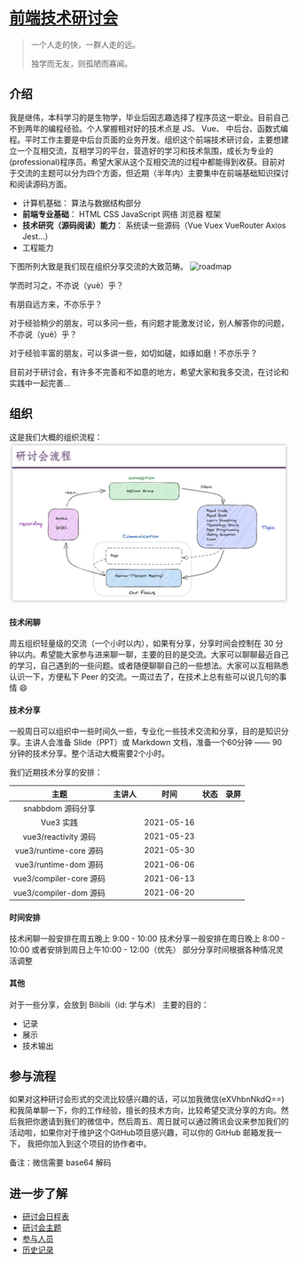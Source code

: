 # [前端技术研讨会](https://github.com/jiweiyuan/frontend)

> 一个人走的快，一群人走的远。
>
> 独学而无友，则孤陋而寡闻。


## 介绍

我是继伟，本科学习的是生物学，毕业后因志趣选择了程序员这一职业。目前自己不到两年的编程经验。个人掌握相对好的技术点是 JS、 Vue、 中后台、函数式编程。平时工作主要是中后台页面的业务开发。组织这个前端技术研讨会，主要想建立一个互相交流，互相学习的平台，营造好的学习和技术氛围，成长为专业的(professional)程序员。希望大家从这个互相交流的过程中都能得到收获。目前对于交流的主题可以分为四个方面，但近期（半年内）主要集中在前端基础知识探讨和阅读源码方面。

- 计算机基础： 算法与数据结构部分
- **前端专业基础**： HTML CSS JavaScript 网络 浏览器 框架
- **技术研究（源码阅读）能力**： 系统读一些源码（Vue Vuex VueRouter Axios Jest...）
- 工程能力

下图所列大致是我们现在组织分享交流的大致范畴。
![roadmap](./images/roadmap.png)


学而时习之，不亦说（yuè）乎？

有朋自远方来，不亦乐乎？

对于经验稍少的朋友，可以多问一些，有问题才能激发讨论，别人解答你的问题，不亦说（yuè）乎？

对于经验丰富的朋友，可以多讲一些，如切如磋，如琢如磨！不亦乐乎？

目前对于研讨会，有许多不完善和不如意的地方，希望大家和我多交流，在讨论和实践中一起完善... 


## 组织

这是我们大概的组织流程：
![seminar](./images/seminar.png)

#### 技术闲聊

周五组织轻量级的交流（一个小时以内），如果有分享，分享时间会控制在 30 分钟以内。希望能大家参与进来聊一聊，主要的目的是交流。大家可以聊聊最近自己的学习，自己遇到的一些问题。或者随便聊聊自己的一些想法。大家可以互相熟悉认识一下，方便私下 Peer 的交流。一周过去了，在技术上总有些可以说几句的事情 😄 

#### 技术分享

一般周日可以组织中一些时间久一些，专业化一些技术交流和分享，目的是知识分享。主讲人会准备 Slide（PPT）或 Markdown 文档，准备一个60分钟 —— 90分钟的技术分享。整个活动大概需要2个小时。

我们近期技术分享的安排：

|  主题                 |  主讲人   |       时间     | 状态 | 录屏 |
| :------------------: | :--------: | :--------------: | :--: | :--: |
| snabbdom 源码分享     |              |  |     |      |
| Vue3 实践             |             |  2021-05-16|    |      |
| vue3/reactivity 源码  |             |   2021-05-23|   |      |
| vue3/runtime-core 源码 |           |  2021-05-30|    |      |
| vue3/runtime-dom 源码  |           |  2021-06-06|    |      |
| vue3/compiler-core 源码  |             |2021-06-13|    |      |
| vue3/compiler-dom 源码  |           | 2021-06-20 |   |      |

#### 时间安排

技术闲聊一般安排在周五晚上 9:00 - 10:00 
技术分享一般安排在周日晚上 8:00 - 10:00 或者安排到周日上午10:00 - 12:00（优先）
部分分享时间根据各种情况灵活调整

#### 其他

对于一些分享，会放到 Bilibili（id: 学与术） 主要的目的：

- 记录
- 展示
- 技术输出

## 参与流程

如果对这种研讨会形式的交流比较感兴趣的话，可以加我微信(eXVhbnNkdQ==)和我简单聊一下，你的工作经验，擅长的技术方向，比较希望交流分享的方向。然后我把你邀请到我们的微信中，然后周五、周日就可以通过腾讯会议来参加我们的活动啦，如果你对于维护这个GitHub项目感兴趣，可以你的 GitHub 邮箱发我一下， 我把你加入到这个项目的协作者中。

备注：微信需要 base64 解码

## 进一步了解

- [研讨会日程表](./seminar/schedule.md)
- [研讨会主题](./seminar/todo.md)
- [参与人员](./seminar/people.md)
- [历史记录](./history/README.md)



